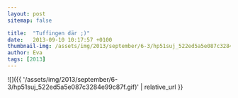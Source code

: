 ```yaml
---
layout: post
sitemap: false

title:  "Tuffingen där ;)"
date:   2013-09-10 10:17:57 +0100
thumbnail-img: /assets/img/2013/september/6-3/hp51suj_522ed5a5e087c3284e99c87f.gif
author: Eva
tags: [2013]
---
```




![]({{ '/assets/img/2013/september/6-3/hp51suj_522ed5a5e087c3284e99c87f.gif)'  | relative_url }}

